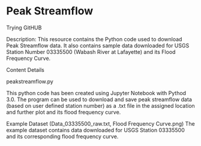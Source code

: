 # Peak Streamflow
 Trying GitHUB

Description:
This resource contains the Python code used to download Peak Streamflow data. It also
contains sample data downloaded for USGS Station Number 03335500 (Wabash River at 
Lafayette) and its Flood Frequency Curve.

Content Details

peakstreamflow.py

This python code has been created using Jupyter Notebook with Pythod 3.0. The program
can be used to download and save peak streamflow data (based on user defined station
number) as a .txt file in the assigned location and further plot and its flood frequency
curve.

Example Dataset (Data_03335500_raw.txt, Flood Frequency Curve.png)
The example dataset contains data downloaded for USGS Station 03335500 and its 
corresponding flood frequency curve.
